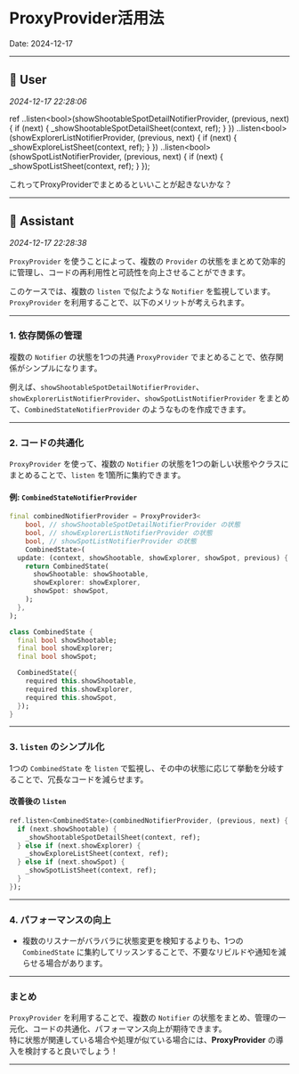 # ProxyProvider活用法

Date: 2024-12-17

---

## 👤 User
*2024-12-17 22:28:06*

ref
      ..listen&lt;bool&gt;(showShootableSpotDetailNotifierProvider, (previous, next) {
        if (next) {
          _showShootableSpotDetailSheet(context, ref);
        }
      })
      ..listen&lt;bool&gt;(showExplorerListNotifierProvider, (previous, next) {
        if (next) {
          _showExploreListSheet(context, ref);
        }
      })
      ..listen&lt;bool&gt;(showSpotListNotifierProvider, (previous, next) {
        if (next) {
          _showSpotListSheet(context, ref);
        }
      });

これってProxyProviderでまとめるといいことが起きないかな？

---

## 🤖 Assistant
*2024-12-17 22:28:38*

`ProxyProvider` を使うことによって、複数の `Provider` の状態をまとめて効率的に管理し、コードの再利用性と可読性を向上させることができます。

このケースでは、複数の `listen` で似たような `Notifier` を監視しています。`ProxyProvider` を利用することで、以下のメリットが考えられます。

---

### 1. **依存関係の管理**
複数の `Notifier` の状態を1つの共通 `ProxyProvider` でまとめることで、依存関係がシンプルになります。

例えば、`showShootableSpotDetailNotifierProvider`、`showExplorerListNotifierProvider`、`showSpotListNotifierProvider` をまとめて、`CombinedStateNotifierProvider` のようなものを作成できます。

---

### 2. **コードの共通化**
`ProxyProvider` を使って、複数の `Notifier` の状態を1つの新しい状態やクラスにまとめることで、`listen` を1箇所に集約できます。

#### 例: `CombinedStateNotifierProvider`
```dart
final combinedNotifierProvider = ProxyProvider3<
    bool, // showShootableSpotDetailNotifierProvider の状態
    bool, // showExplorerListNotifierProvider の状態
    bool, // showSpotListNotifierProvider の状態
    CombinedState>(
  update: (context, showShootable, showExplorer, showSpot, previous) {
    return CombinedState(
      showShootable: showShootable,
      showExplorer: showExplorer,
      showSpot: showSpot,
    );
  },
);

class CombinedState {
  final bool showShootable;
  final bool showExplorer;
  final bool showSpot;

  CombinedState({
    required this.showShootable,
    required this.showExplorer,
    required this.showSpot,
  });
}
```

---

### 3. **`listen` のシンプル化**
1つの `CombinedState` を `listen` で監視し、その中の状態に応じて挙動を分岐することで、冗長なコードを減らせます。

#### 改善後の `listen`
```dart
ref.listen<CombinedState>(combinedNotifierProvider, (previous, next) {
  if (next.showShootable) {
    _showShootableSpotDetailSheet(context, ref);
  } else if (next.showExplorer) {
    _showExploreListSheet(context, ref);
  } else if (next.showSpot) {
    _showSpotListSheet(context, ref);
  }
});
```

---

### 4. **パフォーマンスの向上**
- 複数のリスナーがバラバラに状態変更を検知するよりも、1つの `CombinedState` に集約してリッスンすることで、不要なリビルドや通知を減らせる場合があります。

---

### まとめ
`ProxyProvider` を利用することで、複数の `Notifier` の状態をまとめ、管理の一元化、コードの共通化、パフォーマンス向上が期待できます。  
特に状態が関連している場合や処理が似ている場合には、**ProxyProvider** の導入を検討すると良いでしょう！

---
